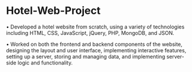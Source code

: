 # Hotel-Web-Project

• Developed a hotel website from scratch, using a variety of technologies
including HTML, CSS, JavaScript, jQuery, PHP, MongoDB, and JSON.


• Worked on both the frontend and backend components of the website, 
designing the layout and user interface, implementing interactive features, 
setting up a server, storing and managing data, and implementing server- side logic and functionality.
